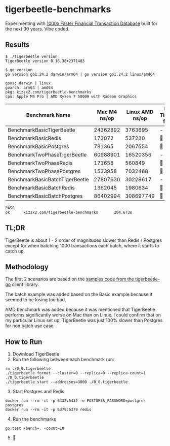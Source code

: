 # tigerbeetle-benchmarks

Experimenting with [1000x Faster Financial Transaction Database](https://tigerbeetle.com/) built for the next 30 years. Vibe coded.

## Results

```
$ ./tigerbeetle version
TigerBeetle version 0.16.38+2371483

$ go version
go version go1.24.2 darwin/arm64 | go version go1.24.2 linux/amd64

goos: darwin | linux
goarch: arm64 | amd64
pkg: kizzx2.com/tigerbeetle-benchmarks
cpu: Apple M4 Pro | AMD Ryzen 7 5800H with Radeon Graphics         
```

| Benchmark Name | Mac M4 ns/op | Linux AMD ns/op | Mac M4 TigerBeetle faster by | Linux AMD TigerBeetle faster by |
|-|-|-|-|-|
| BenchmarkBasicTigerBeetle | 24362892 | 3763695 | - | - |
| BenchmarkBasicRedis | 173072 | 537230 | 🔴 -140x | 🔴 -600x |
| BenchmarkBasicPostgres | 781365 | 2067554 | 🔴 -30x | 🔴-1x |
| BenchmarkTwoPhaseTigerBeetle | 60988901 | 16520356 | - | - |
| BenchmarkTwoPhaseRedis | 171658 | 560849 | 🔴 -354x | 🔴 -28x |
| BenchmarkTwoPhasePostgres | 1533958 | 7032468 | 🔴 -39x | 🔴 -1x |
| BenchmarkBasicBatchTigerBeetle | 27807630 | 30229617 | - | - |
| BenchmarkBasicBatchRedis | 1362045 | 1980634 | 🔴 -20x | 🔴-14x |
| BenchmarkBasicBatchPostgres | 86402994 | 308697749 | 🔵 2x | 🔵10x |

```
PASS
ok      kizzx2.com/tigerbeetle-benchmarks       204.673s
```

## TL;DR

TigerBeetle is about 1 - 2 order of magnitudes slower than Redis / Postgres except for when batching 1000 transactions each batch, where it starts to catch up.

## Methodology

The first 2 scenarios are based on the [samples code from the tigerbeetle-go](https://github.com/tigerbeetle/tigerbeetle-go/tree/main/samples) client library.

The batch example was added based on the Basic example because it seemed to be losing too bad.

AMD benchmark was added because it was mentioned that TigerBeetle performs significantly worse on Mac than on Linux. I could confirm that on my particular Linux set up, TigerBeetle was just 100% slower than Postgres for non batch use case.

## How to Run

1. Download TigerBeetle
2. Run the following between each benchmark run:

```
rm ./0_0.tigerbeetle
./tigerbeetle format --cluster=0 --replica=0 --replica-count=1 ./0_0.tigerbeetle
./tigerbeetle start --addresses=3000 ./0_0.tigerbeetle
```

3. Start Postgres and Redis

```
docker run --rm -it -p 5432:5432 -e POSTGRES_PASSWORD=postgres postgres
docker run --rm -it -p 6379:6379 redis
```

4. Run the benchmarks

```
go test -bench=. -count=10
```

5. :popcorn: